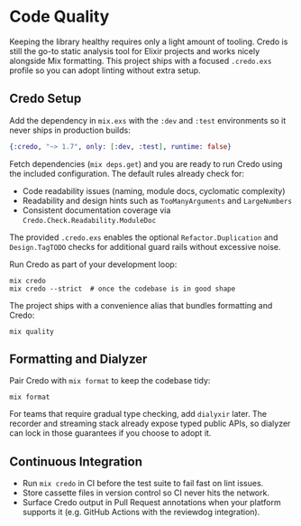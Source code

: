 # Code Quality

Keeping the library healthy requires only a light amount of tooling. Credo is
still the go-to static analysis tool for Elixir projects and works nicely
alongside Mix formatting. This project ships with a focused `.credo.exs`
profile so you can adopt linting without extra setup.

## Credo Setup

Add the dependency in `mix.exs` with the `:dev` and `:test` environments so it
never ships in production builds:

```elixir
{:credo, "~> 1.7", only: [:dev, :test], runtime: false}
```

Fetch dependencies (`mix deps.get`) and you are ready to run Credo using the
included configuration. The default rules already check for:

- Code readability issues (naming, module docs, cyclomatic complexity)
- Readability and design hints such as `TooManyArguments` and `LargeNumbers`
- Consistent documentation coverage via `Credo.Check.Readability.ModuleDoc`

The provided `.credo.exs` enables the optional `Refactor.Duplication` and
`Design.TagTODO` checks for additional guard rails without excessive noise.

Run Credo as part of your development loop:

```shell
mix credo
mix credo --strict  # once the codebase is in good shape
```

The project ships with a convenience alias that bundles formatting and Credo:

```shell
mix quality
```

## Formatting and Dialyzer

Pair Credo with `mix format` to keep the codebase tidy:

```shell
mix format
```

For teams that require gradual type checking, add `dialyxir` later. The
recorder and streaming stack already expose typed public APIs, so dialyzer can
lock in those guarantees if you choose to adopt it.

## Continuous Integration

- Run `mix credo` in CI before the test suite to fail fast on lint issues.
- Store cassette files in version control so CI never hits the network.
- Surface Credo output in Pull Request annotations when your platform
  supports it (e.g. GitHub Actions with the reviewdog integration).

